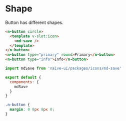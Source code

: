 # Shape
Button has different shapes.
```html
<n-button circle>
  <template v-slot:icon>
    <md-save />
  </template>
</n-button>
<n-button type="primary" round>Primary</n-button>
<n-button type="info">Info</n-button>
```
```js
import mdSave from 'naive-ui/packages/icons/md-save'

export default {
  components: {
    mdSave
  }
}
```
```css
.n-button {
  margin: 0 8px 8px 0;
}
```